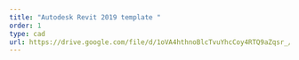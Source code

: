 ```yaml
---
title: "Autodesk Revit 2019 template "
order: 1
type: cad
url: https://drive.google.com/file/d/1oVA4hthnoBlcTvuYhcCoy4RTQ9aZqsr_/view?usp=sharing
---
```

